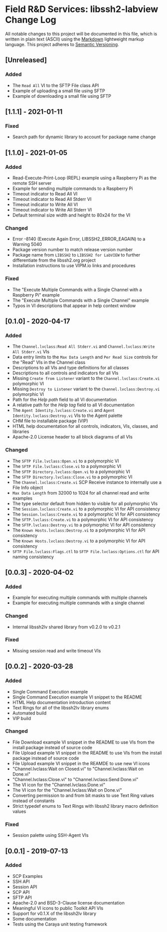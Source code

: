 # Field R&D Services: libssh2-labview Change Log

All notable changes to this project will be documented in this file, which is written in plain text (ASCII) using the [Markdown](http://daringfireball.net/projects/markdown/syntax) lightweight markup language. This project adheres to [Semantic Versioning](http://semver.org). 

## [Unreleased]

### Added

- The `Read All` VI to the SFTP File class API
- Example of uploading a small file using SFTP
- Example of downloading a small file using SFTP

## [1.1.1] - 2021-01-11

### Fixed

- Search path for dynamic library to account for package name change

## [1.1.0] - 2021-01-05

### Added

- Read-Execute-Print-Loop (REPL) example using a Raspberry Pi as the remote SSH server
- Example for sending multiple commands to a Raspberry Pi
- Timeout indicator to Read All VI
- Timeout indicator to Read All Stderr VI
- Timeout indicator to Write All VI
- Timeout indicator to Write All Stderr VI
- Default terminal size width and height to 80x24 for the VI

### Changed

- Error -8140 (Execute Again Error, LIBSSH2_ERROR_EAGAIN) to a Warning 5040
- Package version number to match release version number
- Package name from `LIBSSH2` to `LIBSSH2 for LabVIEW` to further differentiate from the libssh2.org project
- Installation instructions to use VIPM.io links and procedures

### Fixed

- The "Execute Multiple Commands with a Single Channel with a Raspberry Pi" example
- The "Execute Multiple Commands with a Single Channel" example
- Typos in VI descriptions that appear in help context window

## [0.1.0] - 2020-04-17

### Added

- The `Channel.lvclass:Read All Stderr.vi` and `Channel.lvclass:Write All Stderr.vi` VIs
- Data entry limits to the `Max Data Length` and `Per Read Size` controls for the "Read" VIs in the Channel class
- Descriptions to all VIs and type definitions for all classes
- Descriptions to all controls and indicators for all VIs
- Missing `Create from Listener` variant to the `Channel.lvclass:Create.vi` polymorphic VI
- Missing `Destroy to Listener` variant to the `Channel.lvclass:Destroy.vi` polymorphic VI
- Path for the _Help path_ field to all VI documentation
- A relative path for the _Help tag_ field to all VI documentation
- The `Agent Identity.lvclass:Create.vi` and `Agent Identity.lvclass:Destroy.vi` VIs to the Agent palette
- CHM file to installable package (VIP)
- HTML help documentation for all controls, indicators, VIs, classes, and libraries
- Apache-2.0 License header to all block diagrams of all VIs

### Changed

- The `SFTP File.lvclass:Open.vi` to a polymorphic VI
- The `SFTP File.lvclass:Close.vi` to a polymorphic VI
- The `SFTP Directory.lvclass:Open.vi` to a polymorphic VI
- The `SFTP Directory.lvclass:Close.vi` to a polymorphic VI
- The `Channel.lvclass:Create.vi` SCP Receive instance to internally use a File Info object 
- `Max Data Length` from 32000 to 1024 for all channel read and write examples
- The type selector default from hidden to visible for all polymorphic VIs
- The `Session.lvclass:Create.vi` to a polymorphic VI for API consistency
- The `Session.lvclass:Create.vi` to a polymorphic VI for API consistency
- The `SFTP.lvclass:Create.vi` to a polymorphic VI for API consistency
- The `SFTP.lvclass:Destroy.vi` to a polymorphic VI for API consistency
- The `Known Hosts.lvclass:Destroy.vi` to a polymorphic VI for API consistency
- The `Known Hosts.lvclass:Destroy.vi` to a polymorphic VI for API consistency
- `SFTP File.lvclass:Flags.ctl` to `SFTP File.lvclass:Options.ctl` for API naming consistency

## [0.0.3] - 2020-04-02

### Added

- Example for executing multiple commands with multiple channels
- Example for executing multiple commands with a single channel

### Changed

- Internal libssh2lv shared library from v0.2.0 to v0.2.1

### Fixed

- Missing session read and write timeout VIs

## [0.0.2] - 2020-03-28

### Added

- Single Command Execution example
- Single Command Execution example VI snippet to the README
- HTML Help documentation introduction content
- Text Rings for all of the libssh2lv library enums
- Automated build
- VIP build

### Changed

- File Download example VI snippet in the README to use VIs from the install package instead of source code
- File Upload example VI snippet in the README to use VIs from the install package instead of source code
- File Upload example VI snippet in the REAMDE to use new VI icons
- "Channel.lvclass:Wait on Closed.vi" to "Channel.lvclass:Wait on Done.vi"
- "Channel.lvclass:Close.vi" to "Channel.lvclass:Send Done.vi"
- The VI icon for the "Channel.lvclass:Done.vi"
- The VI icon for the "Channel.lvclass:Wait on Done.vi"
- Converting permission to and from bit masks to use Text Ring values instead of constants
- Strict typedef enums to Text Rings with libssh2 library macro definition values

### Fixed

- Session palette using SSH-Agent VIs

## [0.0.1] - 2019-07-13

### Added

- SCP Examples
- SSH API
- Session API
- SCP API
- SFTP API
- Apache-2.0 and BSD-3-Clause license documentation
- Meaningful VI icons to public Toolkit API VIs
- Support for v0.1.X of the libssh2lv library
- Some documentation
- Tests using the Caraya unit testing framework
